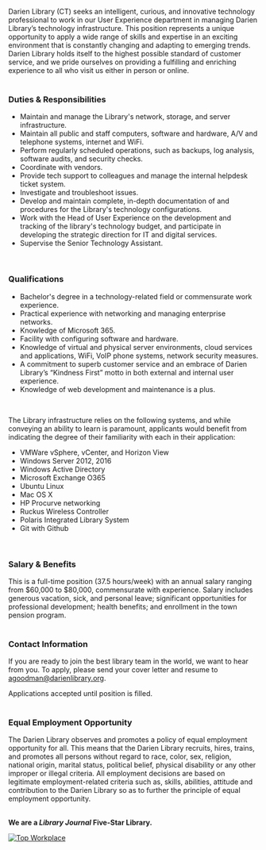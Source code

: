 Darien Library (CT) seeks an intelligent, curious, and innovative technology professional to work in our User Experience department in managing Darien Library’s technology infrastructure. This position represents a unique opportunity to apply a wide range of skills and expertise in an exciting environment that is constantly changing and adapting to emerging trends. Darien Library holds itself to the highest possible standard of customer service, and we pride ourselves on providing a fulfilling and enriching experience to all who visit us either in person or online.
<br />
<br />

### Duties & Responsibilities
* Maintain and manage the Library's network, storage, and server infrastructure.
* Maintain all public and staff computers, software and hardware, A/V and telephone systems, internet and WiFi.
* Perform regularly scheduled operations, such as backups, log analysis, software audits, and security checks.
* Coordinate with vendors.
* Provide tech support to colleagues and manage the internal helpdesk ticket system.
* Investigate and troubleshoot issues.
* Develop and maintain complete, in-depth documentation of and procedures for the Library's technology configurations.
* Work with the Head of User Experience on the development and tracking of the library's technology budget, and participate in developing the strategic direction for IT and digital services.
* Supervise the Senior Technology Assistant.
<br />

### Qualifications
* Bachelor's degree in a technology-related field or commensurate work experience.
* Practical experience with networking and managing enterprise networks.
* Knowledge of Microsoft 365.
* Facility with configuring software and hardware.
* Knowledge of virtual and physical server environments, cloud services and applications, WiFi, VoIP phone systems, network security measures.
* A commitment to superb customer service and an embrace of Darien Library’s “Kindness First” motto in both external and internal user experience.
* Knowledge of web development and maintenance is a plus.

<br />

The Library infrastructure relies on the following systems, and while conveying an ability to learn is paramount, applicants would benefit from indicating the degree of their familiarity with each in their application:

* VMWare vSphere, vCenter, and Horizon View
* Windows Server 2012, 2016
* Windows Active Directory
* Microsoft Exchange O365
* Ubuntu Linux
* Mac OS X
* HP Procurve networking
* Ruckus Wireless Controller
* Polaris Integrated Library System
* Git with Github
<br />

### Salary & Benefits
This is a full-time position (37.5 hours/week) with an annual salary ranging from $60,000 to $80,000, commensurate with experience. Salary includes generous vacation, sick, and personal leave; significant opportunities for professional development; health benefits; and enrollment in the town pension program.
<br />
<br />

### Contact Information
If you are ready to join the best library team in the world, we want to hear from you. To apply, please send your cover letter and resume to [agoodman@darienlibrary.org](mailto:agoodman@darienlibrary.org "Email Amanda L. Goodman").

Applications accepted until position is filled.
<br />
<br />

### Equal Employment Opportunity
The Darien Library observes and promotes a policy of equal employment opportunity for all. This means that the Darien Library recruits, hires, trains, and promotes all persons without regard to race, color, sex, religion, national origin, marital status, political belief, physical disability or any other improper or illegal criteria. All employment decisions are based on legitimate employment-related criteria such as, skills, abilities, attitude and contribution to the Darien Library so as to further the principle of equal employment opportunity.
<br />
<br />

**We are a _Library Journal_ Five-Star Library.**

<div class="row margin-bottom-20">
<div class="col-md-3">
<a href="https://dar.to/2Re2Gd7"><img class="img-responsive" src="/uploads/logos/2018_top_places_to_work_award.jpg" alt="Top Workplace" /></a>
</div>
</div>
